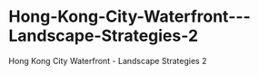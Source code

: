 # Hong-Kong-City-Waterfront---Landscape-Strategies-2
Hong Kong City Waterfront - Landscape Strategies 2
